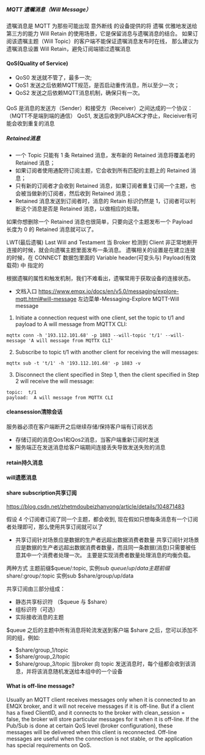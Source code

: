 
##### MQTT 遗嘱消息（Will Message）

遗嘱消息是 MQTT 为那些可能出现 意外断线 的设备提供的将 遗嘱 优雅地发送给第三方的能力
Will Retain 的使用场景，它是保留消息与遗嘱消息的结合。
如果订阅该遗嘱主题（Will Topic）的客户端不能保证遗嘱消息发布时在线，
那么建议为遗嘱消息设置 Will Retain，避免订阅端错过遗嘱消息



#### QoS(Quality of Service)
* QoS0 发送就不管了，最多一次;
* QoS1 发送之后依赖MQTT规范，是否启动重传消息，所以至少一次；
* QoS2 发送之后依赖MQTT消息机制，确保只有一次。

#### 
QoS 是消息的发送方（Sender）和接受方（Receiver）之间达成的一个协议：（MQTT不是端到端的通信）
QoS1, 发送后收到PUBACK才停止，Recieiver有可能会收到重复的消息


##### Retained消息
* 一个 Topic 只能有 1 条 Retained 消息，发布新的 Retained 消息将覆盖老的 Retained 消息；
* 如果订阅者使用通配符订阅主题，它会收到所有匹配的主题上的 Retained 消息；
* 只有新的订阅者才会收到 Retained 消息，如果订阅者重复订阅一个主题，也会被当做新的订阅者，然后收到 Retained 消息；
* Retained 消息发送到订阅者时，消息的 Retain 标识仍然是 1，订阅者可以判断这个消息是否是 Retained 消息，以做相应的处理。

如果你想删除一个 Retained 消息也很简单，只要向这个主题发布一个 Payload 长度为 0 的 Retained 消息就可以了。

LWT(最后遗嘱)
Last Will and Testament
当 Broker 检测到 Client 非正常地断开连接的时候，就会向遗嘱主题里面发布一条消息。
遗嘱相关的设置是在建立连接的时候，在 CONNECT 数据包里面的 Variable header(可变头与) Payload(有效载荷) 中 指定的

根据遗嘱的属性和触发机制，我们不难看出，遗嘱常用于获取设备的连接状态。


* 文档入口
https://www.emqx.io/docs/en/v5.0/messaging/explore-mqtt.html#will-message
左边菜单-Messaging-Explore MQTT-Will message

1. Initiate a connection request with one client, set the topic to t/1 and payload to A will message from MQTTX CLI:
```
mqttx conn -h '193.112.101.68' -p 1883 --will-topic 't/1' --will-message 'A will message from MQTTX CLI'
```
2. Subscribe to topic t/1 with another client for receiving the will messages:
```
mqttx sub -t 't/1' -h '193.112.101.68' -p 1883 -v
```
3. Disconnect the client specified in Step 1, then the client specified in Step 2 will receive the will message:
```
topic:  t/1
payload:  A will message from MQTTX CLI
```

#### cleansession清除会话
服务器必须在客户端断开之后继续存储/保持客户端有订阅状态
 * 存储订阅的消息Qos1和Qos2消息，当客户端重新订阅时发送
 * 服务端正在发送消息给客户端期间连接丢失导致发送失败的消息
#### retain持久消息
#### will遗愿消息


#### share subscription共享订阅

https://blog.csdn.net/zhetmdoubeizhanyong/article/details/104871483

假设 4 个订阅者订阅了同一个主题，都会收到,
现在假如只想每条消息有一个订阅者处理即可，那么使用共享订阅就可以了

* 共享订阅针对场景应是数据的生产者远超出数据消费者数量
共享订阅针对场景应是数据的生产者远超出数据消费者数量，而且同一条数据(消息)只需要被任意其中一个消费者处理一次。
主要是实现消费者数量处理消息的均衡负载。

两种方式
主题前缀$queue/:topic, 实例sub $queue/up/data
主题前缀$share/:group/:topic 实例sub $share/group/up/data

共享订阅由三部分组成：
* 静态共享标识符 （$queue 与 $share）
* 组标识符（可选）
* 实际接收消息的主题

$queue 之后的主题中所有消息将轮流发送到客户端
$share 之后，您可以添加不同的组，例如:
* $share/group_1/topic
* $share/group_2/topic
* $share/group_3/topic
当broker 向 topic 发送消息时，每个组都会收到该消息，并将该消息随机发送给本组中的一个设备



#### What is off-line message?
Usually an MQTT client receives messages only when it is connected to an EMQX broker, 
and it will not receive messages if it is off-line. 
But if a client has a fixed ClientID, and it connects to the broker with clean_session = false, 
the broker will store particular messages for it when it is off-line. 
If the Pub/Sub is done at certain QoS level (broker configuration), 
these messages will be delivered when this client is reconnected.
Off-line messages are useful when the connection is not stable, or the application has special requirements on QoS.
